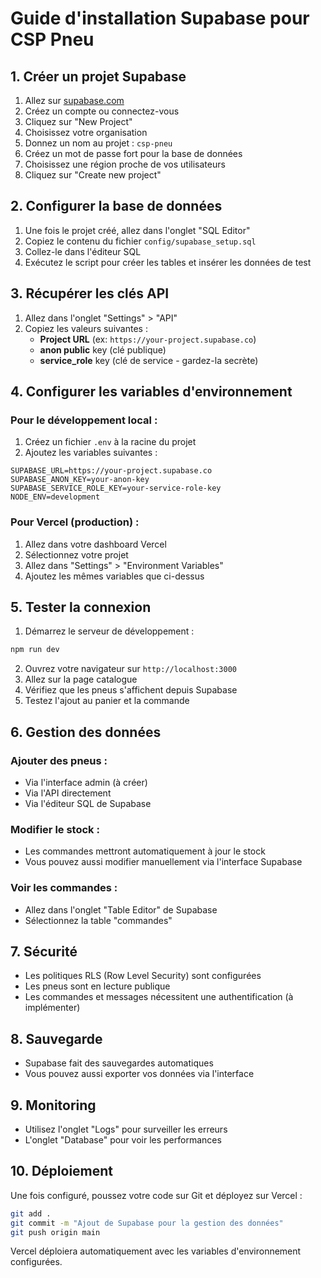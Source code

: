 # Guide d'installation Supabase pour CSP Pneu

## 1. Créer un projet Supabase

1. Allez sur [supabase.com](https://supabase.com)
2. Créez un compte ou connectez-vous
3. Cliquez sur "New Project"
4. Choisissez votre organisation
5. Donnez un nom au projet : `csp-pneu`
6. Créez un mot de passe fort pour la base de données
7. Choisissez une région proche de vos utilisateurs
8. Cliquez sur "Create new project"

## 2. Configurer la base de données

1. Une fois le projet créé, allez dans l'onglet "SQL Editor"
2. Copiez le contenu du fichier `config/supabase_setup.sql`
3. Collez-le dans l'éditeur SQL
4. Exécutez le script pour créer les tables et insérer les données de test

## 3. Récupérer les clés API

1. Allez dans l'onglet "Settings" > "API"
2. Copiez les valeurs suivantes :
   - **Project URL** (ex: `https://your-project.supabase.co`)
   - **anon public** key (clé publique)
   - **service_role** key (clé de service - gardez-la secrète)

## 4. Configurer les variables d'environnement

### Pour le développement local :
1. Créez un fichier `.env` à la racine du projet
2. Ajoutez les variables suivantes :

```env
SUPABASE_URL=https://your-project.supabase.co
SUPABASE_ANON_KEY=your-anon-key
SUPABASE_SERVICE_ROLE_KEY=your-service-role-key
NODE_ENV=development
```

### Pour Vercel (production) :
1. Allez dans votre dashboard Vercel
2. Sélectionnez votre projet
3. Allez dans "Settings" > "Environment Variables"
4. Ajoutez les mêmes variables que ci-dessus

## 5. Tester la connexion

1. Démarrez le serveur de développement :
```bash
npm run dev
```

2. Ouvrez votre navigateur sur `http://localhost:3000`
3. Allez sur la page catalogue
4. Vérifiez que les pneus s'affichent depuis Supabase
5. Testez l'ajout au panier et la commande

## 6. Gestion des données

### Ajouter des pneus :
- Via l'interface admin (à créer)
- Via l'API directement
- Via l'éditeur SQL de Supabase

### Modifier le stock :
- Les commandes mettront automatiquement à jour le stock
- Vous pouvez aussi modifier manuellement via l'interface Supabase

### Voir les commandes :
- Allez dans l'onglet "Table Editor" de Supabase
- Sélectionnez la table "commandes"

## 7. Sécurité

- Les politiques RLS (Row Level Security) sont configurées
- Les pneus sont en lecture publique
- Les commandes et messages nécessitent une authentification (à implémenter)

## 8. Sauvegarde

- Supabase fait des sauvegardes automatiques
- Vous pouvez aussi exporter vos données via l'interface

## 9. Monitoring

- Utilisez l'onglet "Logs" pour surveiller les erreurs
- L'onglet "Database" pour voir les performances

## 10. Déploiement

Une fois configuré, poussez votre code sur Git et déployez sur Vercel :

```bash
git add .
git commit -m "Ajout de Supabase pour la gestion des données"
git push origin main
```

Vercel déploiera automatiquement avec les variables d'environnement configurées.
